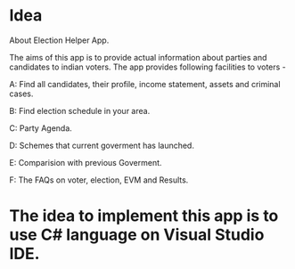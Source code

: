 # Idea
About Election Helper App. 


The aims of this app is to provide actual information about parties and candidates to indian voters. The app provides following facilities to voters -

A: Find all candidates, their profile, income statement, assets and criminal cases.

B: Find election schedule in your area.

C: Party Agenda.

D: Schemes that current goverment has launched.

E: Comparision with previous Goverment.

F: The FAQs on voter, election, EVM and Results.

# The idea to implement this app is to use C# language on Visual Studio IDE. 
